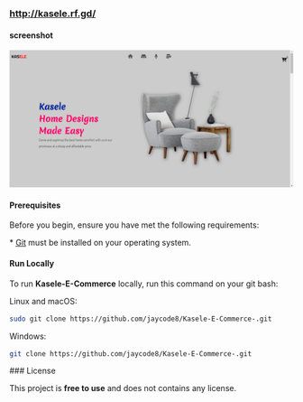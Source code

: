 ### http://kasele.rf.gd/

#### screenshot
<img src="https://raw.githubusercontent.com/jaycode8/Personal-Web-Portfolio/main/src/Components/About/Projects/img/funiture.png" />


#### Prerequisites 
  
 Before you begin, ensure you have met the following requirements: 
  
 * [Git](https://git-scm.com/downloads "Download Git") must be installed on your operating system. 
  
 #### Run Locally 
  
 To run **Kasele-E-Commerce** locally, run this command on your git bash: 
  
 Linux and macOS: 
  
 ```bash 
 sudo git clone https://github.com/jaycode8/Kasele-E-Commerce-.git
 ``` 
  
 Windows: 
  
 ```bash 
 git clone https://github.com/jaycode8/Kasele-E-Commerce-.git
 ```

### License 
  
 This project is **free to use** and does not contains any license.









